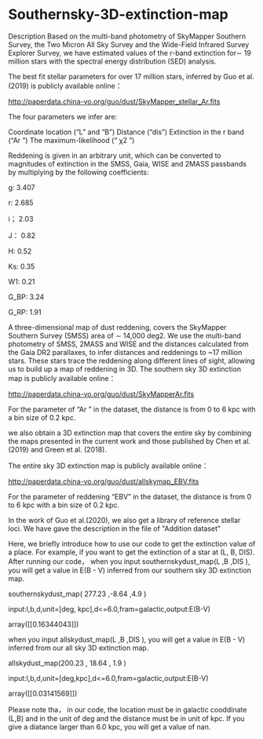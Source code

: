 # Southernsky-3D-extinction-map
Description
Based on the multi-band photometry of SkyMapper Southern Survey, the Two Micron All Sky Survey and the Wide-Field Infrared Survey Explorer Survey, we have estimated values of the r-band extinction for∼ 19 million stars with the spectral energy distribution (SED) analysis. 

The best fit stellar parameters for over 17 million stars, inferred by Guo et al. (2019) is publicly available online：

http://paperdata.china-vo.org/guo/dust/SkyMapper_stellar_Ar.fits

The four parameters we infer are:

Coordinate location (“L” and “B”)
Distance (“dis”)
Extinction in the r band (“Ar ”)
The maximum-likelihood (“ χ2 ”)

Reddening is given in an arbitrary unit, which can be converted to magnitudes of extinction in the SMSS, Gaia, WISE and 2MASS passbands by multiplying by the following coefficients: 

g:    3.407

r:    2.685

i；    2.03

J：    0.82

H:    0.52

Ks:   0.35

W1:   0.21

G_BP: 3.24

G_RP: 1.91

A three-dimensional map of dust reddening, covers the SkyMapper Southern Survey (SMSS) area of ∼ 14,000 deg2. We use the multi-band photometry of SMSS, 2MASS and WISE and the distances calculated from the Gaia DR2 parallaxes, to infer distances and reddenings to ~17 million stars. These stars trace the reddening along different lines of sight, allowing us to build up a map of reddening in 3D. The southern sky 3D extinction map is publicly available online：

http://paperdata.china-vo.org/guo/dust/SkyMapperAr.fits

For the parameter of  “Ar ” in the dataset, the distance is from 0 to 6 kpc with a bin size of 0.2 kpc.


we also obtain a 3D extinction map that covers the entire sky by combining the maps presented in the current work and those published by Chen et al. (2019) and Green et al. (2018).

The entire sky 3D extinction map is publicly available online：

http://paperdata.china-vo.org/guo/dust/allskymap_EBV.fits

For the parameter of reddening “EBV” in the dataset, the distance is from 0 to 6 kpc with a bin size of 0.2 kpc.

In the work of Guo et al.(2020), we also get a library of reference stellar loci. We have gave the description in the file of "Addition dataset"

Here, we briefly introduce how to use our code to get the extinction value of a place.
For example, if you want to get the extinction of a star at (L, B, DIS). After running our code， when you input southernskydust_map(L ,B ,DIS ), you will get a value in E(B - V) inferred from our southern sky 3D extinction map.

southernskydust_map( 277.23 ,-8.64 ,4.9 )

input:l,b,d,unit=[deg, kpc],d<=6.0,fram=galactic,output:E(B-V) 

array([[0.16344043]])

when you input allskydust_map(L ,B ,DIS ), you will get a value in E(B - V) inferred from our all sky 3D extinction map.

allskydust_map(200.23   , 18.64   , 1.9 )

input:l,b,d,unit=[deg,kpc],d<=6.0,fram=galactic,output:E(B-V)

array([[0.03141569]])

Please note tha， in our code, the location must be in galactic cooddinate (L,B) and in the unit of deg and the distance must be in unit of kpc. If you give a diatance larger than 6.0 kpc, you will get a value of nan.



